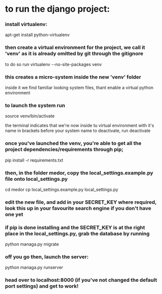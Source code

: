 # to run the django project:

### install virtualenv:
apt-get install python-virtualenv

### then create a virtual environment for the project, we call it 'venv' as it is already omitted by git through the gitignore
to do so run
virtualenv --no-site-packages venv

### this creates a micro-system inside the new 'venv' folder
inside it we find familiar looking system files, thant enable a virtual python environment

### to launch the system run
source venv/bin/activate

the terminal indicates that we're now inside tu virtual environment with it's name in brackets before your system name
to deactivate, run 
deactivate

### once you've launched the venv, you're able to get all the project dependencies/requirements through pip;
pip install -r requirements.txt

### then, in the folder medor, copy the local_settings.example.py file onto local_settings.py
cd medor
cp local_settings.example.py local_settings.py

### edit the new file, and add in your SECRET_KEY where required, look this up in your favourite search engine if you don't have one yet

### if pip is done installing and the SECRET_KEY is at the right place in the local_settings.py, grab the database by running
python managa.py migrate

### off you go then, launch the server:
python managa.py runserver

### head over to localhost:8000 (if you've not changed the default port settings) and get to work!

